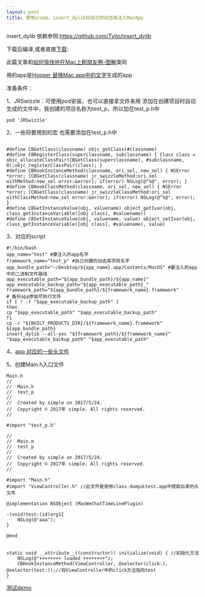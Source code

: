 ```yaml
---
layout: post
title: 使用xcode、insert_dylib将自己的动态库注入MacApp
---
```


insert_dylib 依赖参照:https://github.com/Tyilo/insert_dylib

下载后编译,或者直接[下载](http://www.levyleo.cn/source/insert_dylib):

此篇文章和[如何愉快地在Mac上刷朋友圈-图解](http://www.levyleo.cn/2017/03/14/如何愉快地在Mac上刷朋友圈-图解.html)类同

用的app是[Hopper 替换Mac app中的文字](http://www.levyleo.cn/2017/05/24/Hopper-替换Mac-app中的文字.html)生成的app

准备条件：

1、JRSwizzle：可使用pod安装，也可以直接拿文件来用 添加在创建项目时自动生成的文件中，我创建的项目名称为test_p，所以加在test_p.h中

```
pod 'JRSwizzle'
```

2、一些将要用到的宏 也需要添加在test_p.h中

```

#define CBGetClass(classname) objc_getClass(#classname)
#define CBRegisterClass(superclassname, subclassname) { Class class = objc_allocateClassPair(CBGetClass(superclassname), #subclassname, 0);objc_registerClassPair(class); }
#define CBHookInstanceMethod(classname, ori_sel, new_sel) { NSError *error; [CBGetClass(classname) jr_swizzleMethod:ori_sel withMethod:new_sel error:&error]; if(error) NSLog(@"%@", error); }
#define CBHookClassMethod(classname, ori_sel, new_sel) { NSError *error; [CBGetClass(classname) jr_swizzleClassMethod:ori_sel withClassMethod:new_sel error:&error]; if(error) NSLog(@"%@", error); }
#define CBGetInstanceValue(obj, valuename) object_getIvar(obj, class_getInstanceVariable([obj class], #valuename))
#define CBSetInstanceValue(obj, valuename, value) object_setIvar(obj, class_getInstanceVariable([obj class], #valuename), value)
```



3、对应的script

```
#!/bin/bash
app_name="test" #要注入的app名字
framework_name="test_p" #自己创建的动态库项目名字
app_bundle_path="~/Desktop/${app_name}.app/Contents/MacOS" #要注入的app中的二进制文件路径
app_executable_path="${app_bundle_path}/${app_name}"
app_executable_backup_path="${app_executable_path}_"
framework_path="${app_bundle_path}/${framework_name}.framework"
# 备份app原始可执行文件
if [ ! -f "$app_executable_backup_path" ]
then
cp "$app_executable_path" "$app_executable_backup_path"
fi
cp -r "${BUILT_PRODUCTS_DIR}/${framework_name}.framework" ${app_bundle_path}
insert_dylib --all-yes "${framework_path}/${framework_name}" "$app_executable_backup_path" "$app_executable_path"
```

4、[app 对应的一些头文件](http://www.levyleo.cn/2017/05/24/class-dump-获取别人app的头文件.html)

5、创建Main.h入口文件

```
Main.h
//
//  Main.h
//  test_p
//
//  Created by simple on 2017/5/24.
//  Copyright © 2017年 simple. All rights reserved.
//

#import "test_p.h"
```

```
//
//  Main.m
//  test_p
//
//  Created by simple on 2017/5/24.
//  Copyright © 2017年 simple. All rights reserved.
//

#import "Main.h"
#import "ViewController.h" //此文件是使用class-dump从test.app中提取出来的头文件

@implementation NSObject (MacWeChatTimeLinePlugin)

-(void)test:(id)arg1{
    NSLog(@"aaa");
}

@end


static void __attribute__((constructor)) initialize(void) { //初始化方法
    NSLog(@"++++++++ loaded ++++++++");
    CBHookInstanceMethod(ViewController, @selector(click:), @selector(test:));//将ViewController中的click方法指向test
}
```

[测试demo](https://github.com/levyleo/insert_dylibDemo)

